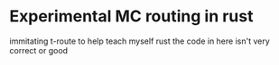 # Experimental MC routing in rust
immitating t-route to help teach myself rust
the code in here isn't very correct or good
